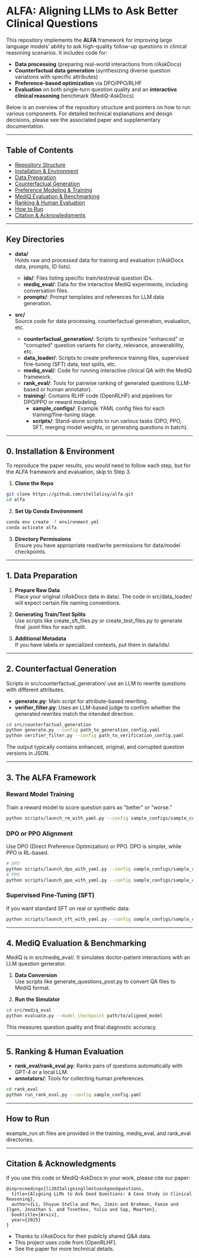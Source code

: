 # ALFA: Aligning LLMs to Ask Better Clinical Questions

This repository implements the **ALFA** framework for improving large language models’ ability to ask high-quality follow-up questions in clinical reasoning scenarios. It includes code for:

- **Data processing** (preparing real-world interactions from r/AskDocs)  
- **Counterfactual data generation** (synthesizing diverse question variations with specific attributes)  
- **Preference-based optimization** via DPO/PPO/RLHF  
- **Evaluation** on both single-turn question quality and an **interactive clinical reasoning** benchmark (MediQ-AskDocs)

Below is an overview of the repository structure and pointers on how to run various components. For detailed technical explanations and design decisions, please see the associated paper and supplementary documentation.

---

## Table of Contents
- [Repository Structure](#repository-structure)  
- [Installation & Environment](#installation--environment)  
- [Data Preparation](#data-preparation)  
- [Counterfactual Generation](#counterfactual-generation)  
- [Preference Modeling & Training](#preference-modeling--training)  
- [MediQ Evaluation & Benchmarking](#mediq-evaluation--benchmarking)  
- [Ranking & Human Evaluation](#ranking--human-evaluation)  
- [How to Run](#how-to-run)  
- [Citation & Acknowledgments](#citation--acknowledgments)

---


## Key Directories

- **data/**  
  Holds raw and processed data for training and evaluation (r/AskDocs data, prompts, ID lists).  
  - **ids/**: Files listing specific train/test/eval question IDs.  
  - **mediq_eval/**: Data for the interactive MediQ experiments, including conversation files.  
  - **prompts/**: Prompt templates and references for LLM data generation.

- **src/**  
  Source code for data processing, counterfactual generation, evaluation, etc.  
  - **counterfactual_generation/**: Scripts to synthesize "enhanced" or "corrupted" question variants for clarity, relevance, answerability, etc.  
  - **data_loader/**: Scripts to create preference training files, supervised fine-tuning (SFT) data, test splits, etc.  
  - **mediq_eval/**: Code for running interactive clinical QA with the MediQ framework.
  - **rank_eval/**: Tools for pairwise ranking of generated questions (LLM-based or human annotator).
  - **training/**: Contains RLHF code (OpenRLHF) and pipelines for DPO/PPO or reward modeling.
    - **sample_configs/**: Example YAML config files for each training/fine-tuning stage.
    - **scripts/**: Stand-alone scripts to run various tasks (DPO, PPO, SFT, merging model weights, or generating questions in batch).
---

## 0. Installation & Environment

To reproduce the paper results, you would need to follow each step, but for the ALFA framework and evaluation, skip to Step 3. 
1. **Clone the Repo**  
```bash
git clone https://github.com/stellalisy/alfa.git
cd alfa
```

2. **Set Up Conda Environment**  
```bash
conda env create -f environment.yml
conda activate alfa
```

3. **Directory Permissions**  
Ensure you have appropriate read/write permissions for data/model checkpoints.

---

## 1. Data Preparation

1. **Prepare Raw Data**  
   Place your original r/AskDocs data in data/. The code in src/data_loader/ will expect certain file naming conventions.

2. **Generating Train/Test Splits**  
   Use scripts like create_sft_files.py or create_test_files.py to generate final .jsonl files for each split.

3. **Additional Metadata**  
   If you have labels or specialized contexts, put them in data/ids/.

---

## 2. Counterfactual Generation

Scripts in src/counterfactual_generation/ use an LLM to rewrite questions with different attributes.

- **generate.py**: Main script for attribute-based rewriting.  
- **verifier_filter.py**: Uses an LLM-based judge to confirm whether the generated rewrites match the intended direction.

```bash
cd src/counterfactual_generation
python generate.py --config path_to_generation_config.yaml
python verifier_filter.py --config path_to_verification_config.yaml
```

The output typically contains enhanced, original, and corrupted question versions in JSON.

---

## 3. The ALFA Framework

### Reward Model Training
Train a reward model to score question pairs as "better" or "worse."

```bash
python scripts/launch_rm_with_yaml.py --config sample_configs/sample_config_rm.yaml
```

### DPO or PPO Alignment
Use DPO (Direct Preference Optimization) or PPO. DPO is simpler, while PPO is RL-based.

```bash
# DPO
python scripts/launch_dpo_with_yaml.py --config sample_configs/sample_config_dpo.yaml
# PPO
python scripts/launch_ppo_with_yaml.py --config sample_configs/sample_config_ppo.yaml
```

### Supervised Fine-Tuning (SFT)
If you want standard SFT on real or synthetic data:

```bash
python scripts/launch_sft_with_yaml.py --config sample_configs/sample_config_sft.yaml
```

---

## 4. MediQ Evaluation & Benchmarking

MediQ is in src/mediq_eval/. It simulates doctor-patient interactions with an LLM question generator.

1. **Data Conversion**  
   Use scripts like generate_questions_post.py to convert QA files to MediQ format.

2. **Run the Simulator**  
```bash
cd src/mediq_eval
python evaluate.py --model_checkpoint path/to/aligned_model
```

This measures question quality and final diagnostic accuracy.

---

## 5. Ranking & Human Evaluation

- **rank_eval/rank_eval.py**: Ranks pairs of questions automatically with GPT-4 or a local LLM.  
- **annotators/**: Tools for collecting human preferences.

```bash
cd rank_eval
python run_rank_eval.py --config sample_config.yaml
```

---

## How to Run

example_run.sh files are provided in the training, mediq_eval, and rank_eval directories.

---

## Citation & Acknowledgments

If you use this code or MediQ-AskDocs in your work, please cite our paper:

```
@inproceedings{li2025aligningllmstoaskgoodquestions,
  title={Aligning LLMs to Ask Good Questions: A Case Study in Clinical Reasoning},
  author={Li, Shuyue Stella and Mun, Jimin and Brahman, Faeze and Ilgen, Jonathan S. and Tsvetkov, Yulia and Sap, Maarten},
  booktitle={Arxiv},
  year={2025}
}
```

- Thanks to r/AskDocs for their publicly shared Q&A data.
- This project uses code from [OpenRLHF].
- See the paper for more technical details.
